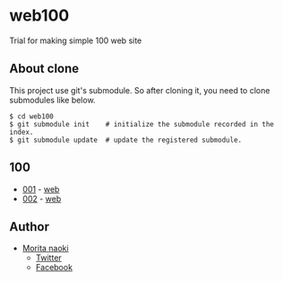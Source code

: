web100
======

Trial for making simple 100 web site

About clone
------

This project use git's submodule. So after cloning it, you need to clone submodules like below.

```
$ cd web100
$ git submodule init    # initialize the submodule recorded in the index.
$ git submodule update  # update the registered submodule.
```

100
----

- [001](https://github.com/morizotter/web100-001) - [web](http://morizotter.github.io/web100-001)
- [002](https://github.com/morizotter/web100-002) - [web](http://morizotter.github.io/web100-002)

Author
-------

- [Morita naoki](http://moritanaoki.org)
  - [Twitter](http://twitter.com/morizotter)
  - [Facebook](http://facebook.com/morizotter)